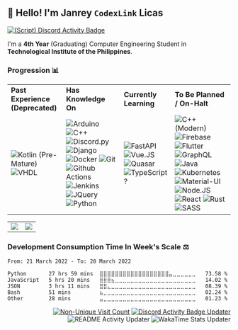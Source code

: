 ## 👋 Hello! I'm Janrey `CodexLink` Licas
[![(Script) Discord Activity Badge](https://badgen.net/badge/Currently%20Playing/Visual%20Studio%20Code%2C%20Editing%20trigger.js%3A%2080%3A33%20%28147%29%2C%203%20minutes%20elapsed.?color=61d800&labelColor=df1473&icon=discord)](https://github.com/CodexLink/CodexLink)

I'm a **4th Year** (Graduating) Computer Engineering Student in **Technological Institute of the Philippines**.
### Progression 📊
<div class="center">
<table>
  <tr>
    <td>
      <b>Past Experience (Deprecated)</b>
    </td>
    <td>
      <b>Has Knowledge On</b>
    </td>
    <td>
      <b>Currently Learning</b>
    </td>
    <td>
      <b>To Be Planned / On-Halt</b>
    </td>
  </tr>
  <tr>
    <td>
      <img alt="Kotlin (Pre-Mature)" src="https://img.shields.io/badge/-Kotlin%20%28Pre%20Mature%29-7F52FF?style=flat&logo=kotlin&logoColor=white"/>
      <img alt="VHDL" src="https://img.shields.io/badge/-VHDL-46A2F1?style=flat&logoColor=white"/>
    </td>
    <td>
        <img alt="Arduino" src="https://img.shields.io/badge/-Arduino-00979D?style=flat&logo=arduino&logoColor=white"/>
        <img alt="C++" src="https://img.shields.io/badge/-C%2B%2B-00599C?style=flat-&logo=c%2B%2B&logoColor=white"/>
        <img alt="Discord.py" src="https://img.shields.io/badge/-Discord.py-7289DA?style=flat&logo=discord&logoColor=white"/>
        <img alt="Django" src="https://img.shields.io/badge/-Django-092E20?style=flat&logo=django&logoColor=white"/>
        <img alt="Docker" src="https://img.shields.io/badge/-Docker-46A2F1?style=flat&logo=docker&logoColor=white"/>
        <img alt="Git" src="https://img.shields.io/badge/-Git-F05032?style=flat&logo=git&logoColor=white"/>
        <img alt="Github Actions" src="https://img.shields.io/badge/-Github Actions-2088FF?style=flat&logo=git&logoColor=white"/>
        <img alt="Jenkins" src="https://img.shields.io/badge/-Jenkins%20%28Pre%20Mature%29-D24939?style=flat&logo=jenkins&logoColor=white"/>  
        <img alt="JQuery" src="https://img.shields.io/badge/-JQuery-0769AD?style=flat&logo=jquery&logoColor=white"/>
        <img alt="Python" src="https://img.shields.io/badge/-Python-33776AB?style=flat&logo=python&logoColor=white"/>
    </td>
    <td>
        <img alt="FastAPI" src="https://img.shields.io/badge/FastAPI-009688?logo=fastapi&logoColor=white&style=flat"/>
        <img alt="Vue.JS" src="https://img.shields.io/badge/Vue.JS-4FC08D?logo=vue.js&logoColor=white&style=flat"/>
        <img alt="Quasar" src="https://img.shields.io/badge/Quasar-1976E2?logo=quasar&logoColor=white&style=flat"/>
        <img alt="TypeScript?" src="https://img.shields.io/badge/TypeScript-3178C6?logo=typescript&logoColor=white&style=flat"/>
    </td>
    <td>
        <img alt="C++ (Modern)" src="https://img.shields.io/badge/-Modern%20C%2B%2B%20%2811%20to%2020%29-00599C?style=flat-&logo=c%2B%2B&logoColor=white"/>
        <img alt="Firebase" src="https://img.shields.io/badge/Firebase-FFCA28?logo=firebase&logoColor=black&style=flat"/>
        <img alt="Flutter" src="https://img.shields.io/badge/Flutter-02569B?logo=flutter&logoColor=white&style=flat"/>
        <img alt="GraphQL" src="https://img.shields.io/badge/-GraphQL-E10098?style=flat&logo=graphql&logoColor=white"/>
        <img alt="Java" src="https://img.shields.io/badge/-Java-007396?style=flat&logo=java&logoColor=white"/>
        <img alt="Kubernetes" src="https://img.shields.io/badge/-Kubernetes-32CCE5?style=flat&logo=kubernetes&logoColor=white"/>
        <img alt="Material-UI" src="https://img.shields.io/badge/Material--UI-0081CB?logo=material-ui&logoColor=white&style=flat"/>
        <img alt="Node.JS" src="https://img.shields.io/badge/-Node.JS-43853D?style=flat&logo=Node.JS&logoColor=white"/>
        <img alt="React" src="https://img.shields.io/badge/React-45B8D8?logo=react&logoColor=white&style=flat"/>
        <img alt="Rust" src="https://img.shields.io/badge/-Rust-000000?style=flat&logo=rust&logoColor=white"/>
        <img alt="SASS" src="https://img.shields.io/badge/-SASS-CC6699?style=flat&logo=sass&logoColor=white"/>
    </td>
  </tr>
</table>
</div>

<table>
  <tr>
    <td>
        <img src="https://github-readme-stats.vercel.app/api/top-langs/?username=CodexLink&layout=compact&card_width=350"/>
    </td>
    <td>
        <img src="https://github-readme-stats.vercel.app/api?username=CodexLink&show_icons=true&theme=radical&include_all_commits=true&count_private=true&line_height=21" />
    </td>
  </tr>
</table>

### Development Consumption Time In Week's Scale ⚖️

<!--START_SECTION:waka-->

```text
From: 21 March 2022 - To: 28 March 2022

Python       27 hrs 59 mins  ⣿⣿⣿⣿⣿⣿⣿⣿⣿⣿⣿⣿⣿⣿⣿⣿⣿⣿⣤⣀⣀⣀⣀⣀⣀   73.58 %
JavaScript   5 hrs 20 mins   ⣿⣿⣿⣦⣀⣀⣀⣀⣀⣀⣀⣀⣀⣀⣀⣀⣀⣀⣀⣀⣀⣀⣀⣀⣀   14.02 %
JSON         3 hrs 11 mins   ⣿⣿⣄⣀⣀⣀⣀⣀⣀⣀⣀⣀⣀⣀⣀⣀⣀⣀⣀⣀⣀⣀⣀⣀⣀   08.39 %
Bash         51 mins         ⣦⣀⣀⣀⣀⣀⣀⣀⣀⣀⣀⣀⣀⣀⣀⣀⣀⣀⣀⣀⣀⣀⣀⣀⣀   02.24 %
Other        28 mins         ⣤⣀⣀⣀⣀⣀⣀⣀⣀⣀⣀⣀⣀⣀⣀⣀⣀⣀⣀⣀⣀⣀⣀⣀⣀   01.23 %
```

<!--END_SECTION:waka-->

<div align="right">

[![Non-Unique Visit Count](https://komarev.com/ghpvc/?username=CodexLink&label=Visitor%20Profile%20Count&color=blueviolet)](https://github.com/antonkomarev/github-profile-views-counter)
[![Discord Activity Badge Updater](https://github.com/CodexLink/CodexLink/actions/workflows/DiscordBadge.yml/badge.svg?branch=master)](https://github.com/CodexLink/CodexLink/actions/workflows/DiscordBadge.yml)
![README Activity Updater](https://github.com/CodexLink/CodexLink/workflows/README%20Activity%20Updater/badge.svg)
![WakaTime Stats Updater](https://github.com/CodexLink/CodexLink/workflows/WakaTime%20Stats%20Updater/badge.svg)

</div>
